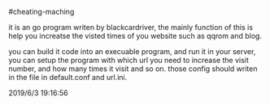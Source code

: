 #cheating-maching

it is an go program writen by blackcardriver, the mainly function of this is help you increatse the visted times of you website such as qqrom and blog.

you can build it code into an  execuable program, and run it in your server, you can 
setup the program with which url you need to increase the visit number, and how 
many times it visit and so on. those config should writen in the file in default.conf and
url.ini.


2019/6/3 19:16:56 